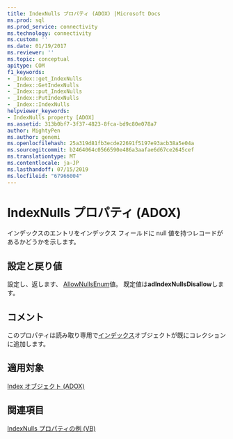 ```yaml
---
title: IndexNulls プロパティ (ADOX) |Microsoft Docs
ms.prod: sql
ms.prod_service: connectivity
ms.technology: connectivity
ms.custom: ''
ms.date: 01/19/2017
ms.reviewer: ''
ms.topic: conceptual
apitype: COM
f1_keywords:
- _Index::get_IndexNulls
- _Index::GetIndexNulls
- _Index::put_IndexNulls
- _Index::PutIndexNulls
- _Index::IndexNulls
helpviewer_keywords:
- IndexNulls property [ADOX]
ms.assetid: 313b0bf7-3f37-4823-8fca-bd9c80e078a7
author: MightyPen
ms.author: genemi
ms.openlocfilehash: 25a319d81fb3ecde22691f5197e93acb38a5e04a
ms.sourcegitcommit: b2464064c0566590e486a3aafae6d67ce2645cef
ms.translationtype: MT
ms.contentlocale: ja-JP
ms.lasthandoff: 07/15/2019
ms.locfileid: "67966004"
---
```

# <a name="indexnulls-property-adox"></a>IndexNulls プロパティ (ADOX)
インデックスのエントリをインデックス フィールドに null 値を持つレコードがあるかどうかを示します。  
  
## <a name="settings-and-return-values"></a>設定と戻り値  
 設定し、返します、 [AllowNullsEnum](../../../ado/reference/adox-api/allownullsenum.md)値。 既定値は**adIndexNullsDisallow**します。  
  
## <a name="remarks"></a>コメント  
 このプロパティは読み取り専用で[インデックス](../../../ado/reference/adox-api/index-object-adox.md)オブジェクトが既にコレクションに追加します。  
  
## <a name="applies-to"></a>適用対象  
 [Index オブジェクト (ADOX)](../../../ado/reference/adox-api/index-object-adox.md)  
  
## <a name="see-also"></a>関連項目  
 [IndexNulls プロパティの例 (VB)](../../../ado/reference/adox-api/indexnulls-property-example-vb.md)
